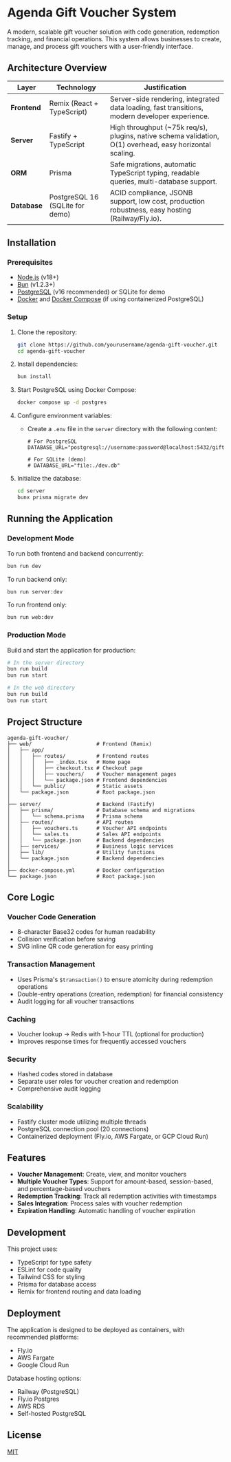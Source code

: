 # Agenda Gift Voucher System

A modern, scalable gift voucher solution with code generation, redemption tracking, and financial operations. This system allows businesses to create, manage, and process gift vouchers with a user-friendly interface.

## Architecture Overview

| Layer | Technology | Justification |
|-------|------------|---------------|
| **Frontend** | Remix (React + TypeScript) | Server-side rendering, integrated data loading, fast transitions, modern developer experience. |
| **Server** | Fastify + TypeScript | High throughput (~75k req/s), plugins, native schema validation, O(1) overhead, easy horizontal scaling. |
| **ORM** | Prisma | Safe migrations, automatic TypeScript typing, readable queries, multi-database support. |
| **Database** | PostgreSQL 16 (SQLite for demo) | ACID compliance, JSONB support, low cost, production robustness, easy hosting (Railway/Fly.io). |

## Installation

### Prerequisites

- [Node.js](https://nodejs.org/) (v18+)
- [Bun](https://bun.sh/) (v1.2.3+)
- [PostgreSQL](https://www.postgresql.org/) (v16 recommended) or SQLite for demo
- [Docker](https://www.docker.com/) and [Docker Compose](https://docs.docker.com/compose/) (if using containerized PostgreSQL)

### Setup

1. Clone the repository:
   ```bash
   git clone https://github.com/yourusername/agenda-gift-voucher.git
   cd agenda-gift-voucher
   ```

2. Install dependencies:
   ```bash
   bun install
   ```

3. Start PostgreSQL using Docker Compose:
   ```bash
   docker compose up -d postgres
   ```

4. Configure environment variables:
   - Create a `.env` file in the `server` directory with the following content:
     ```
     # For PostgreSQL
     DATABASE_URL="postgresql://username:password@localhost:5432/giftvouchers"
     
     # For SQLite (demo)
     # DATABASE_URL="file:./dev.db"
     ```

5. Initialize the database:
   ```bash
   cd server
   bunx prisma migrate dev
   ```

## Running the Application

### Development Mode

To run both frontend and backend concurrently:
```bash
bun run dev
```

To run backend only:
```bash
bun run server:dev
```

To run frontend only:
```bash
bun run web:dev
```

### Production Mode

Build and start the application for production:
```bash
# In the server directory
bun run build
bun run start

# In the web directory
bun run build
bun run start
```

## Project Structure

```
agenda-gift-voucher/
├── web/                     # Frontend (Remix)
│   ├── app/                 
│   │   ├── routes/          # Frontend routes
│   │   │   ├── _index.tsx   # Home page
│   │   │   ├── checkout.tsx # Checkout page
│   │   │   ├── vouchers/    # Voucher management pages
│   │   │   └── package.json # Frontend dependencies
│   │   └── public/          # Static assets
│   └── package.json         # Root package.json
│
├── server/                  # Backend (Fastify)
│   ├── prisma/              # Database schema and migrations
│   │   └── schema.prisma    # Prisma schema
│   ├── routes/              # API routes
│   │   ├── vouchers.ts      # Voucher API endpoints
│   │   └── sales.ts         # Sales API endpoints
│   │   └── package.json     # Backend dependencies
│   ├── services/            # Business logic services
│   ├── lib/                 # Utility functions
│   └── package.json         # Backend dependencies
│
├── docker-compose.yml       # Docker configuration
└── package.json             # Root package.json
```

## Core Logic

### Voucher Code Generation
- 8-character Base32 codes for human readability
- Collision verification before saving
- SVG inline QR code generation for easy printing

### Transaction Management
- Uses Prisma's `$transaction()` to ensure atomicity during redemption operations
- Double-entry operations (creation, redemption) for financial consistency
- Audit logging for all voucher transactions

### Caching
- Voucher lookup → Redis with 1-hour TTL (optional for production)
- Improves response times for frequently accessed vouchers

### Security
- Hashed codes stored in database
- Separate user roles for voucher creation and redemption
- Comprehensive audit logging

### Scalability
- Fastify cluster mode utilizing multiple threads
- PostgreSQL connection pool (20 connections)
- Containerized deployment (Fly.io, AWS Fargate, or GCP Cloud Run)

## Features

- **Voucher Management**: Create, view, and monitor vouchers
- **Multiple Voucher Types**: Support for amount-based, session-based, and percentage-based vouchers
- **Redemption Tracking**: Track all redemption activities with timestamps
- **Sales Integration**: Process sales with voucher redemption
- **Expiration Handling**: Automatic handling of voucher expiration

## Development

This project uses:
- TypeScript for type safety
- ESLint for code quality
- Tailwind CSS for styling
- Prisma for database access
- Remix for frontend routing and data loading

## Deployment

The application is designed to be deployed as containers, with recommended platforms:
- Fly.io
- AWS Fargate
- Google Cloud Run

Database hosting options:
- Railway (PostgreSQL)
- Fly.io Postgres
- AWS RDS
- Self-hosted PostgreSQL

## License

[MIT](LICENSE)
